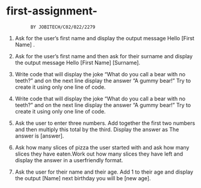 # first-assignment-
             BY JOBITECH/C02/022/2279
 1. Ask for the user’s first name and display the output message
          Hello [First Name] . 

2. Ask for the user’s first name and then ask for their surname and display 
     the output message
        Hello [First Name] [Surname].

3. Write code that will display the joke “What do you call a bear with no
      teeth?” and on the next line display the answer “A gummy bear!” Try to
     create it using only one line of code. 

4. Write code that will display the joke “What do you call a bear with no
      teeth?” and on the next line display the answer “A gummy bear!” Try to
      create it using only one line of code. 

5. Ask the user to enter three  numbers. Add together the first
     two numbers and then multiply this total by the third. Display the
      answer as The answer is [answer]. 

6. Ask how many slices of pizza the user started with and ask how many slices
     they have eaten.Work out how many slices they have left and display the
     answer in a userfriendly format. 

7. Ask the user for their name and their age. Add 1 to their age
     and display the output [Name] next birthday you will be [new age].
